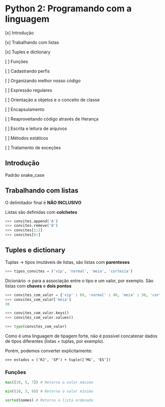 # Python 2: Programando com a linguagem

[x] Introdução

[x] Trabalhando com listas

[x] Tuples e dictionary

[ ] Funções

[ ] Cadastrando perfis

[ ] Organizando melhor nosso código

[ ] Expressão regulares

[ ] Orientação a objetos e o conceito de classe

[ ] Encapsulamento

[ ] Reaproveitando código através de Herança

[ ] Escrita e leitura de arquivos

[ ] Métodos estáticos

[ ] Tratamento de exceções

## Introdução

Padrão snake_case

## Trabalhando com listas

O delimitador final é **NÃO INCLUSIVO**

Listas são definidas com **colchetes**

```python
>>> convites.append('A')
>>> convites.remove('B')
>>> convites[1:2]
>>> convites[0:]
```

## Tuples e dictionary

Tuplas -> tipos imutáveis de listas, são listas com **parenteses**

```python
>>> tipos_convites = ('vip', 'normal', 'meia', 'cortesia')
```

Dicionário -> para a associação entre o tipo e um valor, por exemplo. São listas com **chaves** e **dois pontos**

```python
>>> convites_com_valor = {'vip' : 60, 'normal' : 40, 'meia' : 30, 'cortesia' : 0}
>>> convites_com_valor['meia']
30

>>> convites_com_valor.keys()
>>> convites_com_valor.values()

>>> type(convites_com_valor)
```

Como é uma linguagem de tipagem forte, não é possível concatenar dados de tipos diferentes (listas + tuplas, por exemplo). 

Porém, podemos converter explicitamente:

``>>> estados = ('RJ', 'SP') + tuple(['MG', 'ES'])``

### Funções

```python
max([10, 5, 7]) # Retorna o valor máximo

min((10, 3, 9)) # Retorna o valor mínimo

sorted(nomes) # Retorna a lista ordenada

```

